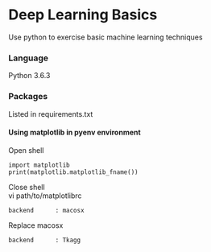 # Deep Learning Basics
Use python to exercise basic machine learning techniques
### Language
Python 3.6.3
### Packages
Listed in requirements.txt
#### Using matplotlib in pyenv environment
Open shell

```
import matplotlib
print(matplotlib.matplotlib_fname())
```
Close shell  
vi path/to/matplotlibrc

```
backend      : macosx
```
Replace macosx

```
backend      : Tkagg
```
